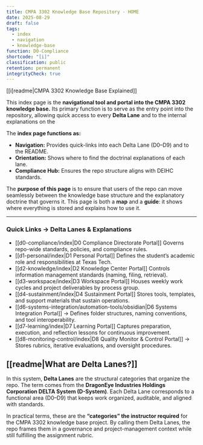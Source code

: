 ```yaml
---
title: CMPA 3302 Knowledge Base Repository - HOME
date: 2025-08-29
draft: false
tags:
  - index
  - navigation
  - knowledge-base
function: D0-Compliance
shortcode: "[i]"
classification: public
retention: permanent
integrityCheck: true
---
```

[[i[readme|CMPA 3302 Knowledge Base Explained]]

This index page is the **navigational tool and portal into the CMPA 3302 knowledge base.** Its primary function is to serve as the entry point into the repository, allowing quick access to every **Delta Lane** and to the internal explanations on the

The **index page functions as:**
- **Navigation:** Provides quick-links into each Delta Lane (D0–D9) and to   the README.
- **Orientation:** Shows where to find the doctrinal explanations of each   lane.
- **Compliance Hub:** Ensures the repo structure aligns with DEIHC   standards.

The **purpose of this page** is to ensure that users of the repo can move seamlessly between the knowledge base structure and the explanatory doctrine that governs it. This page is both a **map** and a **guide**: it shows where everything is stored and explains how to use it.

---

### Quick Links → Delta Lanes & Explanations

- [[d0-compliance/index|D0 Compliance Directorate Portal]]  Governs repo-wide standards,   policies, and compliance rules.
- [[d1-personal/index|D1 Personal Portal]]  Defines the student’s academic   role and responsibilities at Texas Tech.
- [[d2-knowledge/index|D2 Knowledge Center Portal]]  Controls information management standards (naming, filing, retrieval).
- [[d3-workspace/index|D3 Workspace Portal]] Houses weekly work cycles and project deliverables by process group.
- [[d4-sustainment/index|D4 Sustainment Portal]]  Stores tools, templates, and support materials that sustain operations.
- [[d6-systems-integration/automation-tools/obsidian|D6  Systems Integration Portal]] → Defines folder structures, naming conventions, and tool interoperability.
- [[d7-learning/index|D7 Learning Portal]] Captures preparation, execution, and reflection lessons for continuous improvement.
- [[d8-monitoring-control/index|D8 Quality Monitor & Control Portal]] → Stores rubrics, iterative evaluations, and oversight procedures.

## [[readme|What are Delta Lanes?]]

In this system, **Delta Lanes** are the structural categories that organize the repo. The term comes from the **DragonEye Industries Holdings Corporation DELTA System (D-System)**. Each Delta Lane corresponds to a functional area (D0–D9) that keeps work organized, auditable, and aligned
with standards.

In practical terms, these are the **“categories” the instructor required** for the CMPA 3302 knowledge base project. By calling them Delta Lanes, the repo frames them in a governance and project-management context while still fulfilling the assignment rubric.

